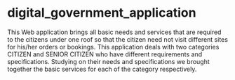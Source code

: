 # digital_government_application
This Web application brings all basic needs and services that are required to the citizens under one roof so that the citizen need not visit different sites for his/her orders or bookings. This application deals with two categories CITIZEN and SENIOR CITIZEN who have different requirements and specifications. Studying on their needs and specifications we brought together the basic services for each of the category respectively.
